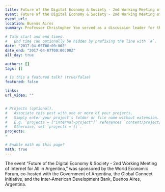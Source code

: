 ```yaml
---
title: Future of the Digital Economy & Society - 2nd Working Meeting of Internet for All in Argentina
event: Future of the Digital Economy & Society - 2nd Working Meeting of Internet for All in Argentina
event_url: 
location: Buenos Aires
summary: Professor Christopher Yoo served as a discussion leader for the Breakout Group on Multistakeholder Governance Models for a National Digital Agenda 

# Talk start and end times.
#   End time can optionally be hidden by prefixing the line with `#`.
date: "2017-04-05T00:00:00Z"
date_end: "2017-04-07T00:00:00Z"
all_day: true

authors: []
tags: []

# Is this a featured talk? (true/false)
featured: false

links:
url_video: ""


# Projects (optional).
#   Associate this post with one or more of your projects.
#   Simply enter your project's folder or file name without extension.
#   E.g. `projects = ["internal-project"]` references `content/project/deep-learning/index.md`.
#   Otherwise, set `projects = []`.
projects:
- 

# Enable math on this page?
math: true
---
```


The event “Future of the Digital Economy & Society - 2nd Working Meeting of Internet for All in Argentina,” was sponsored by the World Economic Forum, co-hosted with the Government of Argentina, the Global Connect Initiative, and the Inter-American Development Bank, Buenos Aires, Argentina. 


